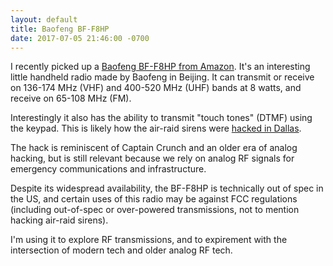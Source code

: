 ```yaml
---
layout: default
title: Baofeng BF-F8HP
date: 2017-07-05 21:46:00 -0700
---
```


I recently picked up a <a href="http://a.co/2Bi5GBK" target="_blank">Baofeng BF-F8HP from Amazon</a>. It's an interesting little handheld radio made by Baofeng in Beijing. It can transmit or receive on 136-174 MHz (VHF) and 400-520 MHz (UHF) bands at 8 watts, and receive on 65-108 MHz (FM).

Interestingly it also has the ability to transmit "touch tones" (DTMF) using the keypad. This is likely how the air-raid sirens were <a href="https://www.dallasnews.com/news/dallas/2017/04/08/emergency-sirens-blare-across-dallas-county-despite-clear-weather" target="_blank">hacked in Dallas</a>.

The hack is reminiscent of Captain Crunch and an older era of analog hacking, but is still relevant because we rely on analog RF signals for emergency communications and infrastructure.

Despite its widespread availability, the BF-F8HP is technically out of spec in the US, and certain uses of this radio may be against FCC regulations (including out-of-spec or over-powered transmissions, not to mention hacking air-raid sirens).

I'm using it to explore RF transmissions, and to expirement with the intersection of modern tech and older analog RF tech.
